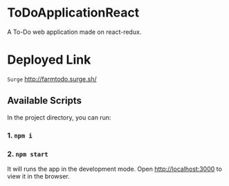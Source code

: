 # ToDoApplicationReact
A To-Do web application made on react-redux.

# Deployed Link

`Surge` http://farmtodo.surge.sh/

## Available Scripts

In the project directory, you can run:

### 1. `npm i`
### 2. `npm start`

It will runs the app in the development mode.
Open [http://localhost:3000](http://localhost:3000) to view it in the browser.
